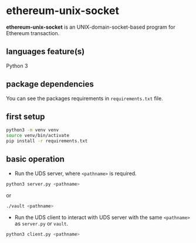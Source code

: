 # ethereum-unix-socket

**ethereum-unix-socket** is an UNIX-domain-socket-based program for Ethereum transaction.

## languages feature(s)
Python 3

## package dependencies
You can see the packages requirements in `requirements.txt` file.

## first setup
```bash
python3 -m venv venv
source venv/bin/activate
pip install -r requirements.txt
```

## basic operation
- Run the UDS server, where `<pathname>` is required.

```bash
python3 server.py <pathname>
```
or
```bash
./vault <pathname>
```

- Run the UDS client to interact with UDS server with the same `<pathname>` as `server.py` or `vault`.
```bash
python3 client.py <pathname>
```